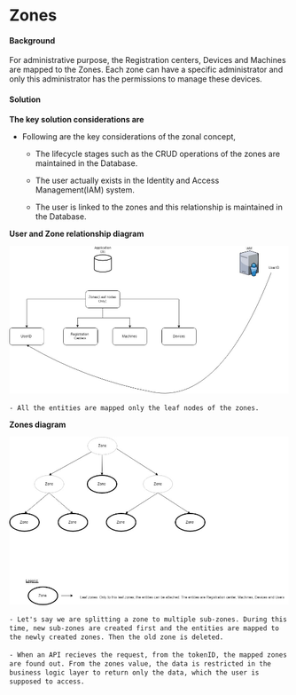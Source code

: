 ﻿# Zones

#### Background

For administrative purpose, the Registration centers, Devices and Machines are mapped to the Zones. Each zone can have a specific administrator and only this administrator has the permissions to manage these devices.


#### Solution


**The key solution considerations are**

- Following are the key considerations of the zonal concept, 

	- The lifecycle stages such as the CRUD operations of the zones are maintained in the Database.

	- The user actually exists in the Identity and Access Management(IAM) system. 

	- The user is linked to the zones and this relationship is maintained in the Database.
	
**User and Zone relationship diagram**

![User and Zone relationship diagram](_images/admin-userzone-diagram.jpg)

	- All the entities are mapped only the leaf nodes of the zones. 
	
**Zones diagram**

![Zones diagram](_images/admin-zones-diagram.jpg)	
	
	- Let's say we are splitting a zone to multiple sub-zones. During this time, new sub-zones are created first and the entities are mapped to the newly created zones. Then the old zone is deleted. 
	
	- When an API recieves the request, from the tokenID, the mapped zones are found out. From the zones value, the data is restricted in the business logic layer to return only the data, which the user is supposed to access. 